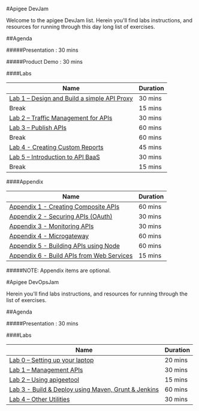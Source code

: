 #Apigee DevJam

Welcome to the apigee DevJam list. Herein you'll find labs instructions, and resources for running through this day long list of exercises.

##Agenda

#####Presentation : 30 mins

#####Product Demo : 30 mins

####Labs

| Name 										 														                            | Duration 	|
|-------------------------------------------------------------------------------------------------------------------------------|---------	|
| [Lab 1 – Design and Build a simple API Proxy](./Lab%20Guides/Lab%201%20-%20Design%20and%20Build%20a%20simple%20API%20Proxy)  	| 30 mins 	|
| Break                                                                                                                         | 15 mins   |
| [Lab 2 – Traffic Management for APIs](./Lab%20Guides/Lab%202%20-%20Traffic%20Management%20for%20APIs)          			    | 30 mins 	|
| [Lab 3 – Publish APIs](./Lab%20Guides/Lab%203%20-%20Publish%20APIs)                         							        | 60 mins 	|
| Break                                                                                                                         | 60 mins   |
| [Lab 4 - Creating Custom Reports](./Lab%20Guides/Lab%204%20-%20Creating%20Custom%20Reports) 	                                | 45 mins 	|
| [Lab 5 – Introduction to API BaaS](./Lab%20Guides/Lab%205%20-%20Introduction%20to%20API%20BaaS%20(Backend-as-a-Service))      | 30 mins 	|
| Break                                                                                                                         | 15 mins   |

####Appendix

| Name 										 														                            | Duration 	|
|-------------------------------------------------------------------------------------------------------------------------------|---------	|
| [Appendix 1 - Creating Composite APIs](./Appendix/Appendix%201%20-%20Creating%20Composite%20APIs)  	                        | 60 mins 	|
| [Appendix 2 - Securing APIs (OAuth)](./Appendix/Appendix%202%20-%20Securing%20APIs%20(OAuth))          			            | 30 mins 	|
| [Appendix 3 - Monitoring APIs](./Appendix/Appendix%203%20-%20Monitoring%20APIs)                         				        | 30 mins 	|
| [Appendix 4 - Microgateway](./Appendix/Appendix%204%20-%20Microgateway) 	                                                    | 60 mins 	|
| [Appendix 5 - Building APIs using Node](./Appendix/Appendix%205%20-%20Building%20APIs%20using%20Node.js)             			| 60 mins 	|
| [Appendix 6 - Build APIs from Web Services](./Appendix/Appendix%206%20-%20Build%20APIs%20from%20Web%20Services)             	| 15 mins 	|

#####NOTE: Appendix items are optional.


#Apigee DevOpsJam

Herein you'll find labs instructions, and resources for running through the list of exercises.

##Agenda

#####Presentation : 30 mins

####Labs

| Name                                                                                                                                                                                                                      | Duration  |
|-------------------------------------------------------------------------------------------------------------------------------|---------      |
| [Lab 0 – Setting up your laptop](./DevOps/Lab%200%20-%20Setting%20up%20your%20laptop)                                            | 20 mins   |
| [Lab 1 – Management APIs](./DevOps/Lab%201%20-%20Management%20APIs)                                                              | 30 mins   |
| [Lab 2 – Using apigeetool](./DevOps/Lab%202%20-%20Using%20apigeetool)                                                            | 15 mins   |
| [Lab 3 - Build & Deploy using Maven, Grunt & Jenkins](./DevOps/Lab%203%20-%20Build%20and%20Deploy%20using%20Maven%2C%20Grunt%20and%20Jenkins) | 60 mins      |
| [Lab 4 – Other Utilities](./DevOps/Lab%204%20-%20Other%20Utilities)                                                           | 30 mins      |
